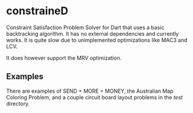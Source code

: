 constraineD
===========

Constraint Satisfaction Problem Solver for Dart that uses a basic backtracking algorithm.
It has no external dependencies and currently works. It is quite slow due to unimplemented optimizations like MAC3 and LCV.

It does however support the MRV optimization.

## Examples
There are examples of SEND + MORE = MONEY, the Australian Map Coloring Problem, and a couple circuit board layout problems in the *test* directory.
